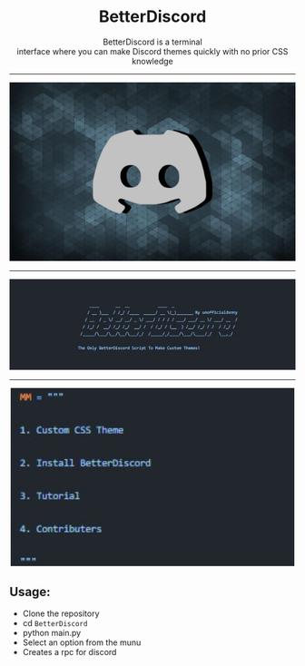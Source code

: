 <h1 align="center">BetterDiscord</h1>

<p align="center">BetterDiscord is a terminal <br> interface where you can make Discord themes quickly with no prior CSS knowledge</p>

----

<p align="center">
    <img src="https://github.com/unofficialdxnny/BetterDiscord/blob/main/images/logo.jpg?raw=true">
</p>

----

<p align="center">
    <img src="https://github.com/unofficialdxnny/BetterDiscord/blob/main/images/banner.jpg?raw=true" width="1000" height="">
</p>

----

<p align="center">
    <img src="https://github.com/unofficialdxnny/BetterDiscord/blob/main/images/mainmenu.jpg?raw=true" width="500" height="">
</p>


## Usage:

- Clone the repository
- cd `BetterDiscord`
- python main.py
- Select an option from the munu
- Creates a rpc for discord

